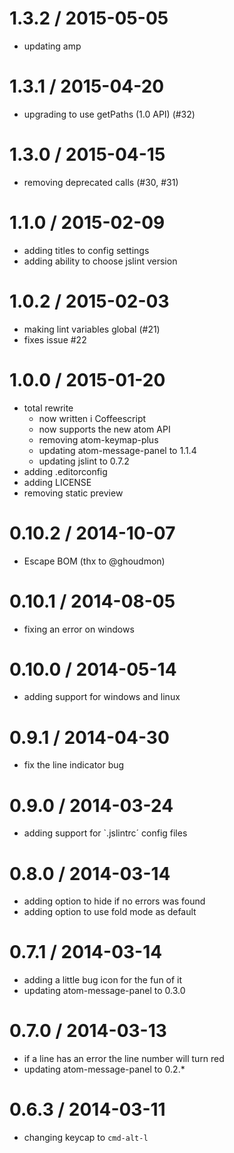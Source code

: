 
1.3.2 / 2015-05-05
==================

  * updating amp

1.3.1 / 2015-04-20
==================

  * upgrading to use getPaths (1.0 API) (#32)

1.3.0 / 2015-04-15
==================

  * removing deprecated calls (#30, #31)

1.1.0 / 2015-02-09
==================

  * adding titles to config settings
  * adding ability to choose jslint version

1.0.2 / 2015-02-03
===================

  * making lint variables global (#21)
  * fixes issue #22

1.0.0 / 2015-01-20
==================

  * total rewrite
    * now written i Coffeescript
    * now supports the new atom API
    * removing atom-keymap-plus
    * updating atom-message-panel to 1.1.4
    * updating jslint to 0.7.2
  * adding .editorconfig
  * adding LICENSE
  * removing static preview

0.10.2 / 2014-10-07
===================

  * Escape BOM (thx to @ghoudmon)

0.10.1 / 2014-08-05
==================

 * fixing an error on windows

0.10.0 / 2014-05-14
==================

 * adding support for windows and linux

0.9.1 / 2014-04-30
==================

 * fix the line indicator bug

0.9.0 / 2014-03-24
==================

 * adding support for `.jslintrc´ config files

0.8.0 / 2014-03-14
==================

 * adding option to hide if no errors was found
 * adding option to use fold mode as default

0.7.1 / 2014-03-14
==================

 * adding a little bug icon for the fun of it
 * updating atom-message-panel to 0.3.0

0.7.0 / 2014-03-13
==================

 * if a line has an error the line number will turn red
 * updating atom-message-panel to 0.2.*

0.6.3 / 2014-03-11
==================

 * changing keycap to `cmd-alt-l`
